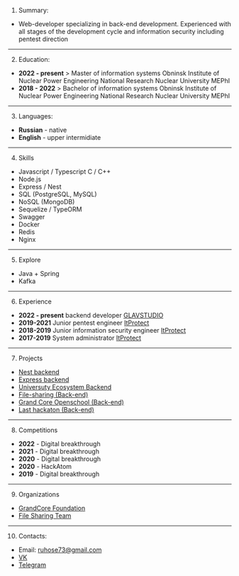 1. Summary:
* Web-developer specializing in back-end development. Experienced with all stages of the development cycle and information security including pentest direction

---
2. Education:
*  **2022 - present** > Master of information systems Obninsk Institute of Nuclear Power Engineering National Research Nuclear University MEPhI
*  **2018 - 2022**  > Bachelor of information systems Obninsk Institute of Nuclear Power Engineering National Research Nuclear University MEPhI

---
3. Languages:
*  **Russian** - native
*  **English** - upper intermidiate

---
4. Skills
*  Javascript / Typescript C / C++
*  Node.js
*  Express / Nest
*  SQL (PostgreSQL, MySQL)
*  NoSQL (MongoDB)
*  Sequelize / TypeORM
*  Swagger
*  Docker
*  Redis
*  Nginx

---
5. Explore
*  Java + Spring
*  Kafka

---
6. Experience
*  **2022 - present** backend developer [GLAVSTUDIO](http://glstd.pro/)
*  **2019-2021** Junior pentest engineer [ItProtect](https://itprotect.ru/)
*  **2018-2019** Junior information security engineer [ItProtect](https://itprotect.ru/)
*  **2017-2019** System administrator [ItProtect](https://itprotect.ru/)

---
7. Projects
*  [Nest backend](https://github.com/ruhose73/test-backend-nest)
*  [Express backend](https://github.com/ruhose73/test-backend)
*  [Universuty Ecosystem Backend](https://github.com/ruhose73/university-ecosystem-back)
*  [File-sharing (Back-end)](https://github.com/file-sharing-erp-team/file-sharing)
*  [Grand Core Openschool (Back-end)](https://github.com/grandcore/openschool)
*  [Last hackaton (Back-end)](https://github.com/badcodeTeam/code)

---
8. Competitions
*  **2022** - Digital breakthrough
*  **2021** - Digital breakthrough
*  **2020** - Digital breakthrough
*  **2020** - HackAtom
*  **2019** - Digital breakthrough

---
9. Organizations
*  [GrandCore Foundation](https://github.com/grandcore)
*  [File Sharing Team](https://github.com/file-sharing-erp-team)

---
10. Contacts:
*  Email: ruhose73@gmail.com
*  [VK](https://vk.com/chegevarys)
*  [Telegram](https://t.me/Toropcha)
